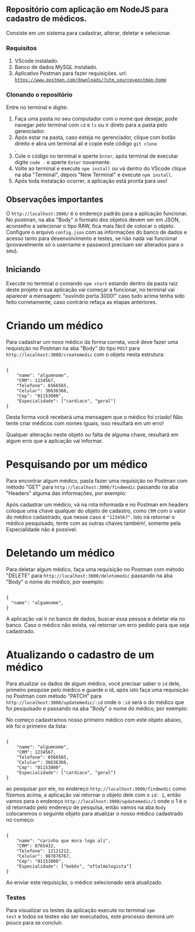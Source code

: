 ## Repositório com aplicação em NodeJS para cadastro de médicos.

Consiste em um sistema para cadastrar, alterar, deletar e selecionar.

### Requisitos

1. VScode instalado.
2. Banco de dados MySQL instalado.
3. Aplicativo Postman para fazer requisições. url: <code>https://www.postman.com/downloads/?utm_source=postman-home</code>

### Clonando o repositório

Entre no terminal e digite:

1. Faça uma pasta no seu computador com o nome que desejar, pode navegar pelo terminal com <code>cd</code> e <code>ls</code> ou ir direto para a pasta pelo gerenciador.
2. Após estar na pasta, caso esteja no gerenciador, clique com botão direito e abra um terminal ali e copie este código <code>git clone </code>.
3. Cole o código no terminal e aperte <code>Enter</code>, após terminal de executar digite <code>code .</code> e aperte <code>Enter</code> novamente.
4. Volte ao terminal e execute <code>npm install</code> ou vá dentro do VScode clique na aba "Terminal", depois "New Terminal" e execute <code>npm install</code>.
5. Após toda instalação ocorrer, a aplicação está pronta para uso!

## Observações importantes

O <code>http://localhost:3000/</code> é o endereço padrão para a aplicação funcionar.
No postman, na aba "Body" o formato dos objetos devem ser em JSON, aconselho a selecionar o tipo RAW, fica mais fácil de colocar o objeto.
Configure o arquivo <code>config.json</code> com as informações do banco de dados e acesso tanto para desenvolvimento e testes, se não nada vai funcionar (provavelmente só o username e password precisam ser alterados para o seu).

## Iniciando

Execute no terminal o comando <code>npm start</code> estando dentro da pasta raiz deste projeto e sua aplicação vai começar a funcionar, no terminal vai aparecer a mensagem: "ouvindo porta 3000!" caso tudo acima tenha sido feito corretamente, caso contrário refaça as etapas anteriores.

# Criando um médico

Para cadastrar um novo médico da forma correta, você deve fazer uma requisição no Postman na aba "Body" do tipo <code>POST</code> para <code>http://localhost:3000/createmedic</code> com o objeto nesta estrutura:

<code>
{
    "name": "algumnome",
    "CRM": 1234567,
    "Telefone": 6566565,
    "Celular": 36636366,
    "Cep": "01153000",
    "Especialidade": ["cardiaco", "geral"]
}
</code>

Desta forma você receberá uma mensagem que o médico foi criado!
Não tente criar médicos com nomes iguais, isso resultará em um erro!

Qualquer alteração neste objeto ou falta de alguma chave, resultará em algum erro que a aplicação vai informar.

# Pesquisando por um médico

Para encontrar algum médico, pasta fazer uma requisição no Postman com método "GET" para <code>http://localhost:3000/findmedic</code> passando na aba "Headers" alguma das informações, por exemplo:

Após cadastrar um médico, vá na rota informada e no Postman em headers coloque uma chave qualquer do objeto de cadastro, como <code>CRM</code> com o valor do médico cadastrado, que nesse caso é <code>"1234567"</code>. Isto irá retornar o médico pesquisado, tente com as outras chaves também!, somente pela Especialidade não é possível.

# Deletando um médico

Para deletar algum médico, faça uma requisição no Postman com método "DELETE" para <code>http://localhost:3000/deletemedic</code> passando na aba "Body" o nome do médico, por exemplo:

<code>
{
  "name": "algumnome",
}
</code>

A aplicação vai ir no banco de dados, buscar essa pessoa e deletar ela no banco. Caso o médico não exista, vai retornar um erro pedido para que seja cadastrado.

# Atualizando o cadastro de um médico

Para atualizar os dados de algum médico, você precisar saber o <code>id</code> dele, primeiro pesquise pelo médico e guarde o id, após isto faça uma requisição no Postman com método "PATCH" para <code>http://localhost:3000/updatemedic/:id</code> onde o <code>:id</code> será o do médico que foi pesquisado e passando na aba "Body" o nome do médico, por exemplo:

No começo cadastramos nosso primeiro médico com este objeto abaixo, ele foi o primeiro da lista:

<code>
{
    "name": "algumnome",
    "CRM": 1234567,
    "Telefone": 6566565,
    "Celular": 36636366,
    "Cep": "01153000",
    "Especialidade": ["cardiaco", "geral"]
}
</code>

 ao pesquisar por ele, no endereço <code>http://localhost:3000/findmedic</code> como fizemos acima, a aplicação vai retornar o objeto dele com o <code>id: 1</code>, então vamos para o endereço <code>http://localhost:3000/updatemedic/1</code> onde o 1 é o id retornado pelo endereço de pesquisa, então vamos na aba <code>Body</code> colocaremos o seguinte objeto para atualizar o nosso médico cadastrado no começo:

<code>
{
    "name": "carinha que mora logo ali",
    "CRM": 8765432,
    "Telefone": 12121212,
    "Celular": 987876767,
    "Cep": "01153000",
    "Especialidade": ["bebês", "oftalmologista"]
}
</code>

Ao enviar este requisição, o médico selecionado será atualizado.

### Testes

Para visualizar os testes da aplicação execute no terminal <code>npm test</code> e todos os testes vão ser executados, este processo demora um pouco para se concluir.
